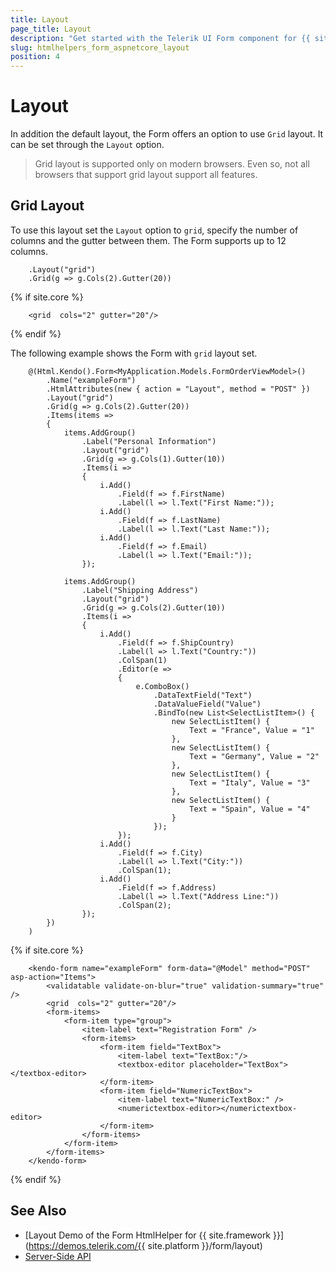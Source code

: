 ```yaml
---
title: Layout
page_title: Layout
description: "Get started with the Telerik UI Form component for {{ site.framework }} and learn about the layouts it supports."
slug: htmlhelpers_form_aspnetcore_layout
position: 4
---
```


# Layout

In addition the default layout, the Form offers an option to use `Grid` layout. It can be set through the `Layout` option.

> Grid layout is supported only on modern browsers. Even so, not all browsers that support grid layout support all features.

## Grid Layout

To use this layout set the `Layout` option to `grid`, specify the number of columns and the gutter between them. The Form supports up to 12 columns.

```HtmlHelper
    .Layout("grid")
    .Grid(g => g.Cols(2).Gutter(20))
```
{% if site.core %}
```TagHelper
    <grid  cols="2" gutter="20"/>
```
{% endif %}

The following example shows the Form with `grid` layout set.

```HtmlHelper
    @(Html.Kendo().Form<MyApplication.Models.FormOrderViewModel>()
        .Name("exampleForm")
        .HtmlAttributes(new { action = "Layout", method = "POST" })
        .Layout("grid")
        .Grid(g => g.Cols(2).Gutter(20))
        .Items(items =>
        {
            items.AddGroup()
                .Label("Personal Information")
                .Layout("grid")
                .Grid(g => g.Cols(1).Gutter(10))
                .Items(i =>
                {
                    i.Add()
                        .Field(f => f.FirstName)
                        .Label(l => l.Text("First Name:"));
                    i.Add()
                        .Field(f => f.LastName)
                        .Label(l => l.Text("Last Name:"));
                    i.Add()
                        .Field(f => f.Email)
                        .Label(l => l.Text("Email:"));
                });

            items.AddGroup()
                .Label("Shipping Address")
                .Layout("grid")
                .Grid(g => g.Cols(2).Gutter(10))
                .Items(i =>
                {
                    i.Add()
                        .Field(f => f.ShipCountry)
                        .Label(l => l.Text("Country:"))
                        .ColSpan(1)
                        .Editor(e =>
                        {
                            e.ComboBox()
                                .DataTextField("Text")
                                .DataValueField("Value")
                                .BindTo(new List<SelectListItem>() {
                                    new SelectListItem() {
                                        Text = "France", Value = "1"
                                    },
                                    new SelectListItem() {
                                        Text = "Germany", Value = "2"
                                    },
                                    new SelectListItem() {
                                        Text = "Italy", Value = "3"
                                    },
                                    new SelectListItem() {
                                        Text = "Spain", Value = "4"
                                    }
                                });
                        });
                    i.Add()
                        .Field(f => f.City)
                        .Label(l => l.Text("City:"))
                        .ColSpan(1);
                    i.Add()
                        .Field(f => f.Address)
                        .Label(l => l.Text("Address Line:"))
                        .ColSpan(2);
                });
        })
    )
```
{% if site.core %}
```TagHelper
    <kendo-form name="exampleForm" form-data="@Model" method="POST" asp-action="Items">
        <validatable validate-on-blur="true" validation-summary="true" />
        <grid  cols="2" gutter="20"/>
        <form-items>
            <form-item type="group">
                <item-label text="Registration Form" />
                <form-items>
                    <form-item field="TextBox">
                        <item-label text="TextBox:"/>
                        <textbox-editor placeholder="TextBox"></textbox-editor>
                    </form-item>
                    <form-item field="NumericTextBox">
                        <item-label text="NumericTextBox:" />
                        <numerictextbox-editor></numerictextbox-editor>
                    </form-item>  
                </form-items>
            </form-item>
        </form-items>
    </kendo-form>
```
{% endif %}

## See Also

* [Layout Demo of the Form HtmlHelper for {{ site.framework }}](https://demos.telerik.com/{{ site.platform }}/form/layout)
* [Server-Side API](/api/form)
